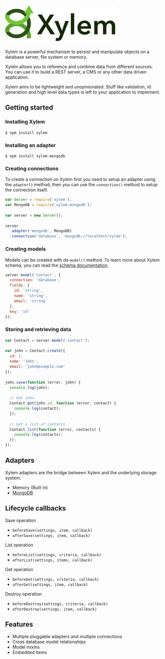 # ![Xylem](https://raw.githubusercontent.com/recidive/xylem/master/docs/xylem-logo.png)

Xylem is a powerful mechanism to persist and manipulate objects on a database server, file system or memory.

Xylem allows you to reference and combine data from different sources. You can use it to build a REST server, a CMS or any other data driven application.

Xylem aims to be lightweight and unopinionated. Stuff like validation, id generation and high level data types is left to your application to implement.

## Getting started

### Installing Xylem

    $ npm install xylem

### Installing an adapter

    $ npm install xylem-mongodb

### Creating connections

To create a connection on Xylem first you need to setup an adapter using the `adapter()` method, then you can use the `connection()` method to setup the connection itself.

```js
var Server = require('xylem');
var MongoDB = require('xylem-mongodb');

var server = new Server();

server
  .adapter('mongodb', MongoDB)
  .connection('database', 'mongodb://localhost/xylem');
```

### Creating models

Models can be created with de `model()` method. To learn more about Xylem schema, you can read the [schema documentation](https://github.com/recidive/xylem/blob/master/docs/schema.md).

```js
server.model('contact', {
  connection: 'database',
  fields: {
    id: 'string',
    name: 'string',
    email: 'string'
  },
  key: 'id'
});
```

### Storing and retrieving data

```js
var Contact = server.model('contact');

var john = Contact.create({
  id: 1,
  name: 'John',
  email: 'john@example.com'
});

john.save(function (error, john) {
  console.log(john);

  // Get John.
  Contact.get(john.id, function (error, contact) {
    console.log(contact);
  });

  // Get a list of contacts.
  Contact.list(function (error, contacts) {
    console.log(contacts);
  });
});
```

## Adapters

Xylem adapters are the bridge between Xylem and the underlying storage system.

 - Memory (Built in)
 - [MongoDB](https://github.com/recidive/xylem-mongodb)

## Lifecycle callbacks

Save operation

 - `beforeSave(settings, item, callback)`
 - `afterSave(settings, item, callback)`

List operation

 - `beforeList(settings, criteria, callback)`
 - `afterList(settings, items, callback)`

Get operation

 - `beforeGet(settings, criteria, callback)`
 - `afterGet(settings, item, callback)`

Destroy operation

 - `beforeDestroy(settings, criteria, callback)`
 - `afterDestroy(settings, item, callback)`

## Features

 - Multiple pluggable adapters and multiple connections
 - Cross database model relationships
 - Model mixins
 - Embedded items
